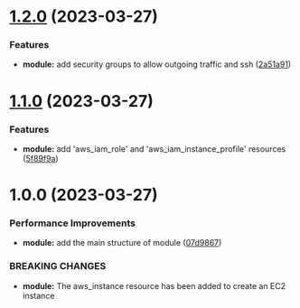 # [1.2.0](https://github.com/signorrayan/aws-ec2-terraform-module/compare/v1.1.0...v1.2.0) (2023-03-27)


### Features

* **module:** add security groups to allow outgoing traffic and ssh ([2a51a91](https://github.com/signorrayan/aws-ec2-terraform-module/commit/2a51a917d9fd05ab1777dc121b1ee772e7eece47))

# [1.1.0](https://github.com/signorrayan/aws-ec2-terraform-module/compare/v1.0.0...v1.1.0) (2023-03-27)


### Features

* **module:** add 'aws_iam_role' and 'aws_iam_instance_profile' resources ([5f89f9a](https://github.com/signorrayan/aws-ec2-terraform-module/commit/5f89f9a7ae561934d2b1b6c6bddc80e0fd46309f))

# 1.0.0 (2023-03-27)


### Performance Improvements

* **module:** add the main structure of module ([07d9867](https://github.com/signorrayan/aws-ec2-terraform-module/commit/07d9867d5f947c636e48af6e2904244b1d32c5a3))


### BREAKING CHANGES

* **module:** The aws_instance resource has been added to create an EC2 instance
